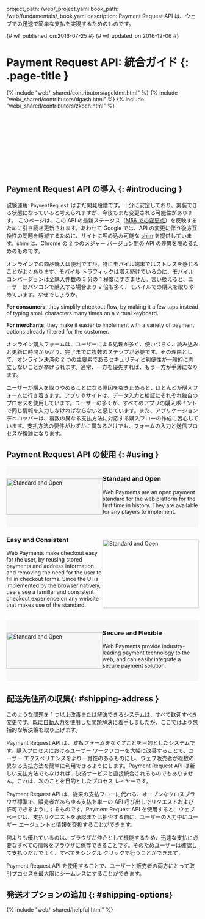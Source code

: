 project_path: /web/_project.yaml book_path: /web/fundamentals/_book.yaml description: Payment Request API は、ウェブでの迅速で簡単な支払を実現するためのものです。

{# wf_published_on:2016-07-25 #} {# wf_updated_on:2016-12-06 #}

# Payment Request API: 統合ガイド {: .page-title }

{% include "web/_shared/contributors/agektmr.html" %} {% include "web/_shared/contributors/dgash.html" %} {% include "web/_shared/contributors/zkoch.html" %}

<div class="video-wrapper-full-width">
  <iframe class="devsite-embedded-youtube-video" data-video-id="colCcgKoLUM"
          data-autohide="1" data-showinfo="0" frameborder="0" allowfullscreen>
  </iframe>
</div>

## Payment Request API の導入 {: #introducing }

試験運用: `PaymentRequest` はまだ開発段階です。十分に安定しており、実装できる状態になっていると考えられますが、今後もまだ変更される可能性があります。 このページは、この API の最新ステータス（[M56 での変更点](https://docs.google.com/document/d/1I8ha1ySrPWhx80EB4CVPmThkD4ILFM017AfOA5gEFg4/edit#)）を反映するために引き続き更新されます。あわせて Google では、API の変更に伴う後方互換性の問題を軽減するために、サイトに埋め込み可能な [shim](https://storage.googleapis.com/prshim/v1/payment-shim.js) を提供しています。shim は、Chrome の 2 つのメジャー バージョン間の API の差異を埋めるためのものです。

オンラインでの商品購入は便利ですが、特にモバイル端末ではストレスを感じることがよくあります。モバイル トラフィックは増え続けているのに、モバイル コンバージョンは全購入件数の 3 分の 1 程度にすぎません。言い換えると、ユーザーはパソコンで購入する場合より 2 倍も多く、モバイルでの購入を取りやめています。なぜでしょうか。

**For consumers**, they simplify checkout flow, by making it a few taps instead of typing small characters many times on a virtual keyboard.

**For merchants**, they make it easier to implement with a variety of payment options already filtered for the customer.

オンライン購入フォームは、ユーザーによる処理が多く、使いづらく、読み込みと更新に時間がかかり、完了までに複数のステップが必要です。その理由として、オンライン決済の 2 つの主要素であるセキュリティと利便性が一般的に両立しないことが挙げられます。通常、一方を優先すれば、もう一方が手薄になります。

ユーザーが購入を取りやめることになる原因を突き止めると、ほとんどが購入フォームに行き着きます。アプリやサイトは、データ入力と検証にそれぞれ独自のプロセスを使用しています。ユーザーの多くが、すべてのアプリの購入ポイントで同じ情報を入力しなければならないと感じています。また、アプリケーション デベロッパーは、複数の異なる支払方法に対応する購入フローの作成に苦心しています。支払方法の要件がわずかに異なるだけでも、フォームの入力と送信プロセスが複雑になります。

## Payment Request API の使用 {: #using }

<section style="display:flex;background-color:#f7f7f7;padding-bottom:32px;">
  <div style="min-width:50%;padding-top:32px;">
    <img src="images/overview/standard-open.png" width="100%" alt="Standard and Open" title="">
  </div>
  <div style="min-width:50%">
    <h3>Standard and Open</h3>
    Web Payments are an open payment standard for the web platform for the first time
    in history. They are available for any players to implement.</div>
</section>

<section style="display:flex;padding-bottom:32px;">
  <div style="min-width:50%">
    <h3>Easy and Consistent</h3>
    Web Payments make checkout easy for the user, by reusing stored 
payments and address information and removing the need for the user to fill in checkout forms. 
Since the UI is implemented by the browser natively, users see a familiar and consistent checkout 
experience on any website that makes use of the standard.</div>
  <div style="min-width:50%;padding-top:32px;">
    <img src="images/overview/easy-consistent.png" width="100%" alt="Standard and Open" title="">
  </div>
</section>

<section style="display:flex;background-color:#f7f7f7;padding-bottom:32px;">
  <div style="min-width:50%;padding-top:32px;">
    <img src="images/overview/secure-flexible.png" width="100%" alt="Standard and Open" title="">
  </div>
  <div style="min-width:50%">
    <h3>Secure and Flexible</h3>
    Web Payments provide industry-leading payment technology to the 
web, and can easily integrate a secure payment solution.</div>
</section>

## 配送先住所の収集{: #shipping-address }

このような問題を 1 つ以上改善または解決できるシステムは、すべて歓迎すべき変更です。既に[自動入力](/web/updates/2015/06/checkout-faster-with-autofill)を使用した問題解決に着手しましたが、ここではより包括的な解決策を取り上げます。

Payment Request API は、*支払フォームをなくす*ことを目的としたシステムです。購入プロセスにおけるユーザー ワークフローを大幅に改善することで、ユーザー エクスペリエンスをより一貫性のあるものにし、ウェブ販売者が複数の異なる支払方法を簡単に利用できるようにします。Payment Request API は新しい支払方法でもなければ、決済サービスと直接統合されるものでもありません。これは、次のことを目的としたプロセス レイヤーです。

Payment Request API は、従来の支払フローに代わる、オープンなクロスブラウザ標準で、販売者があらゆる支払を単一の API 呼び出しでリクエストおよび許可できるようにするものです。Payment Request API を使用すると、ウェブページは、支払リクエストを承認または拒否する前に、ユーザーの入力中にユーザー エージェントと情報を交換することができます。

何よりも優れているのは、ブラウザが仲介として機能するため、迅速な支払に必要なすべての情報をブラウザに保存できることです。そのためユーザーは確認して支払うだけでよく、すべてをシングル クリックで行うことができます。

Payment Request API を使用することで、ユーザーと販売者の両方にとって取引プロセスを最大限にシームレスにすることができます。

## 発送オプションの追加 {: #shipping-options}

{% include "web/_shared/helpful.html" %}